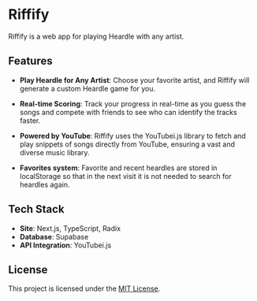 
# Riffify

Riffify is a web app for playing Heardle with any artist. 

## Features

- **Play Heardle for Any Artist**: Choose your favorite artist, and Riffify will generate a custom Heardle game for you.

- **Real-time Scoring**: Track your progress in real-time as you guess the songs and compete with friends to see who can identify the tracks faster.

- **Powered by YouTube**: Riffify uses the YouTubei.js library to fetch and play snippets of songs directly from YouTube, ensuring a vast and diverse music library.

- **Favorites system**: Favorite and recent heardles are stored in localStorage so that in the next visit it is not needed to search for heardles again.

## Tech Stack

- **Site**: Next.js, TypeScript, Radix
- **Database**: Supabase
- **API Integration**: YouTubei.js

## License

This project is licensed under the [MIT License](LICENSE).
